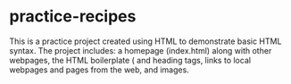 # practice-recipes
This is a practice project created using HTML to demonstrate basic HTML syntax. 
The project includes: a homepage (index.html) along with other webpages, the HTML boilerplate (<!DOC ...), tags such as <p> and heading tags, links to local webpages and pages from the web, and images.